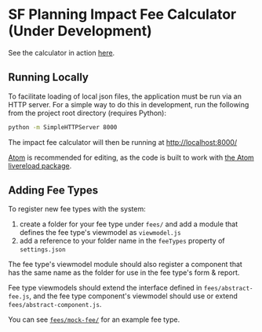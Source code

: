 # SF Planning Impact Fee Calculator (Under Development)

See the calculator in action [here](https://sfcpc.github.io/ifc/).

## Running Locally

To facilitate loading of local json files, the application must be run via an HTTP server. For a simple way to do this in development, run the following from the project root directory (requires Python):

```sh
python -m SimpleHTTPServer 8000
```

The impact fee calculator will then be running at <http://localhost:8000/>

[Atom](https://atom.io/) is recommended for editing, as the code is built to work with [the Atom livereload package](https://atom.io/packages/livereload).

## Adding Fee Types

To register new fee types with the system:

1. create a folder for your fee type under `fees/` and add a module that defines the fee type's viewmodel as `viewmodel.js`
2. add a reference to your folder name in the `feeTypes` property of `settings.json`

The fee type's viewmodel module should also register a component that has the same name as the folder for use in the fee type's form & report.

Fee type viewmodels should extend the interface defined in `fees/abstract-fee.js`, and the fee type component's viewmodel should use or extend `fees/abstract-component.js`.

You can see [`fees/mock-fee/`](https://github.com/sfcpc/ifc/tree/master/fees/mock-fee) for an example fee type.
